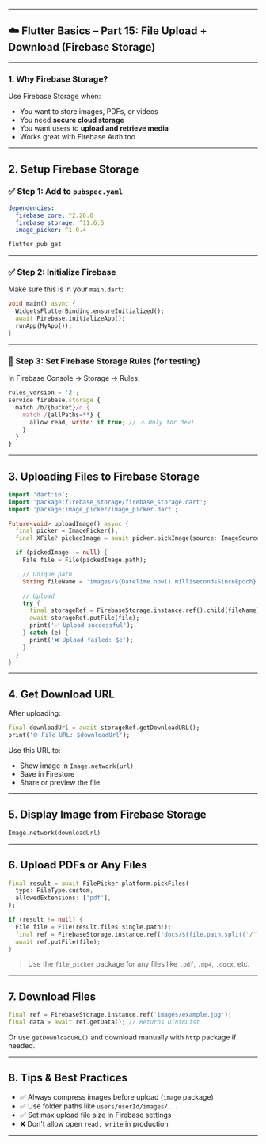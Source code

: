 
---

## ☁️ Flutter Basics – Part 15: File Upload + Download (Firebase Storage)

---

### 1. Why Firebase Storage?

Use Firebase Storage when:
- You want to store images, PDFs, or videos
- You need **secure cloud storage**
- You want users to **upload and retrieve media**
- Works great with Firebase Auth too

---

## 2. Setup Firebase Storage

### ✅ Step 1: Add to `pubspec.yaml`

```yaml
dependencies:
  firebase_core: ^2.20.0
  firebase_storage: ^11.6.5
  image_picker: ^1.0.4
```

```bash
flutter pub get
```

---

### ✅ Step 2: Initialize Firebase

Make sure this is in your `main.dart`:

```dart
void main() async {
  WidgetsFlutterBinding.ensureInitialized();
  await Firebase.initializeApp();
  runApp(MyApp());
}
```

---

### 🔐 Step 3: Set Firebase Storage Rules (for testing)

In Firebase Console → Storage → Rules:

```js
rules_version = '2';
service firebase.storage {
  match /b/{bucket}/o {
    match /{allPaths=**} {
      allow read, write: if true; // ⚠️ Only for dev!
    }
  }
}
```

---

## 3. Uploading Files to Firebase Storage

```dart
import 'dart:io';
import 'package:firebase_storage/firebase_storage.dart';
import 'package:image_picker/image_picker.dart';

Future<void> uploadImage() async {
  final picker = ImagePicker();
  final XFile? pickedImage = await picker.pickImage(source: ImageSource.gallery);

  if (pickedImage != null) {
    File file = File(pickedImage.path);

    // Unique path
    String fileName = 'images/${DateTime.now().millisecondsSinceEpoch}.jpg';

    // Upload
    try {
      final storageRef = FirebaseStorage.instance.ref().child(fileName);
      await storageRef.putFile(file);
      print('✅ Upload successful');
    } catch (e) {
      print('❌ Upload failed: $e');
    }
  }
}
```

---

## 4. Get Download URL

After uploading:

```dart
final downloadUrl = await storageRef.getDownloadURL();
print('🌐 File URL: $downloadUrl');
```

Use this URL to:
- Show image in `Image.network(url)`
- Save in Firestore
- Share or preview the file

---

## 5. Display Image from Firebase Storage

```dart
Image.network(downloadUrl)
```

---

## 6. Upload PDFs or Any Files

```dart
final result = await FilePicker.platform.pickFiles(
  type: FileType.custom,
  allowedExtensions: ['pdf'],
);

if (result != null) {
  File file = File(result.files.single.path!);
  final ref = FirebaseStorage.instance.ref('docs/${file.path.split('/').last}');
  await ref.putFile(file);
}
```

> Use the `file_picker` package for any files like `.pdf`, `.mp4`, `.docx`, etc.

---

## 7. Download Files

```dart
final ref = FirebaseStorage.instance.ref('images/example.jpg');
final data = await ref.getData(); // Returns Uint8List
```

Or use `getDownloadURL()` and download manually with `http` package if needed.

---

## 8. Tips & Best Practices

- ✅ Always compress images before upload (`image` package)
- ✅ Use folder paths like `users/userId/images/...`
- ✅ Set max upload file size in Firebase settings
- ❌ Don't allow open `read, write` in production

---

